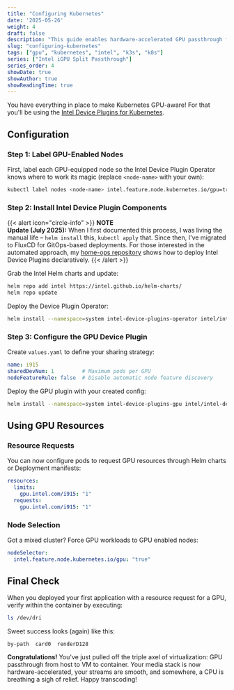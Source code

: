 ```yaml
---
title: "Configuring Kubernetes"
date: '2025-05-26'
weight: 4
draft: false
description: "This guide enables hardware-accelerated GPU passthrough from Proxmox VE hosts through Kubernetes VMs to containers, allowing applications like Jellyfin and Plex to utilize Intel integrated GPUs while maintaining Proxmox console functionality."
slug: "configuring-kubernetes"
tags: ["gpu", "kubernetes", "intel", "k3s", "k8s"]
series: ["Intel iGPU Split Passthrough"]
series_order: 4
showDate: true
showAuthor: true
showReadingTime: true
---
```

You have everything in place to make Kubernetes GPU-aware! For that you'll be using the [Intel Device Plugins for Kubernetes](https://github.com/intel/intel-device-plugins-for-kubernetes).

## Configuration
### Step 1: Label GPU-Enabled Nodes
First, label each GPU-equipped node so the Intel Device Plugin Operator knows where to work its magic (replace `<node-name>` with your own):
```bash
kubectl label nodes <node-name> intel.feature.node.kubernetes.io/gpu=true
```

### Step 2: Install Intel Device Plugin Components
{{< alert icon="circle-info" >}}
**NOTE**<br />**Update (July 2025):** When I first documented this process, I was living the manual life – `helm install` this, `kubectl apply` that. Since then, I've migrated to FluxCD for GitOps-based deployments. For those interested in the automated approach, my [home-ops repository](https://github.com/bykaj/home-ops/tree/main/kubernetes/apps/system/intel-device-plugin) shows how to deploy Intel Device Plugins declaratively.
{{< /alert >}}

Grab the Intel Helm charts and update:
```bash
helm repo add intel https://intel.github.io/helm-charts/
helm repo update
```

Deploy the Device Plugin Operator:
```bash
helm install --namespace=system intel-device-plugins-operator intel/intel-device-plugins-operator
```

### Step 3: Configure the GPU Device Plugin
Create `values.yaml` to define your sharing strategy:
```yaml
name: i915
sharedDevNum: 1         # Maximum pods per GPU
nodeFeatureRule: false  # Disable automatic node feature discovery
```

Deploy the GPU plugin with your created config:
```bash
helm install --namespace=system intel-device-plugins-gpu intel/intel-device-plugins-gpu -f values.yaml
```

## Using GPU Resources
### Resource Requests
You can now configure pods to request GPU resources through Helm charts or Deployment manifests:
```yaml
resources:
  limits:
    gpu.intel.com/i915: "1"
  requests:
    gpu.intel.com/i915: "1"
```

### Node Selection
Got a mixed cluster? Force GPU workloads to GPU enabled nodes:
```yaml
nodeSelector:
  intel.feature.node.kubernetes.io/gpu: "true"
```

## Final Check
When you deployed your first application with a resource request for a GPU, verify within the container by executing:
```bash
ls /dev/dri
```

Sweet success looks (again) like this:
```
by-path  card0  renderD128
```
**Congratulations!** You've just pulled off the triple axel of virtualization: GPU passthrough from host to VM to container. Your media stack is now hardware-accelerated, your streams are smooth, and somewhere, a CPU is breathing a sigh of relief. Happy transcoding!
